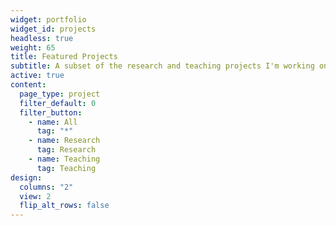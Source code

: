 ```yaml
---
widget: portfolio
widget_id: projects
headless: true
weight: 65
title: Featured Projects
subtitle: A subset of the research and teaching projects I'm working on at the moment
active: true
content:
  page_type: project
  filter_default: 0
  filter_button:
    - name: All
      tag: "*"
    - name: Research
      tag: Research
    - name: Teaching
      tag: Teaching
design:
  columns: "2"
  view: 2
  flip_alt_rows: false
---
```

